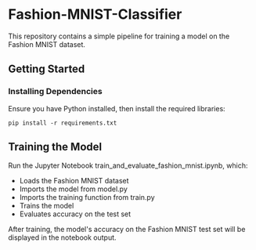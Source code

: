 # Fashion-MNIST-Classifier

This repository contains a simple pipeline for training a model on the Fashion MNIST dataset.

## Getting Started

### Installing Dependencies

Ensure you have Python installed, then install the required libraries:

`pip install -r requirements.txt`

## Training the Model

Run the Jupyter Notebook train_and_evaluate_fashion_mnist.ipynb, which:

* Loads the Fashion MNIST dataset
* Imports the model from model.py
* Imports the training function from train.py
* Trains the model
* Evaluates accuracy on the test set

After training, the model's accuracy on the Fashion MNIST test set will be displayed in the notebook output.
